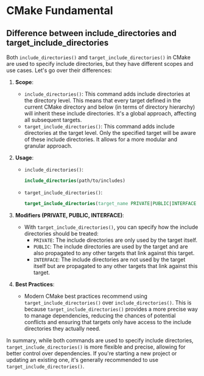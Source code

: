 # CMake Fundamental

## Difference between include_directories and target_include_directories

Both `include_directories()` and `target_include_directories()` in CMake are
used to specify include directories, but they have different scopes and use
cases. Let's go over their differences:

1. **Scope**:

   - `include_directories()`: This command adds include directories at the
   directory level. This means that every target defined in the current CMake
   directory and below (in terms of directory hierarchy) will inherit these
   include directories. It's a global approach, affecting all subsequent
   targets.
   - `target_include_directories()`: This command adds include directories at
   the target level. Only the specified target will be aware of these include
   directories. It allows for a more modular and granular approach.

2. **Usage**:

   - `include_directories()`:
     ```cmake
     include_directories(path/to/includes)
     ```
   - `target_include_directories()`:
     ```cmake
     target_include_directories(target_name PRIVATE|PUBLIC|INTERFACE path/to/includes)
     ```

3. **Modifiers (PRIVATE, PUBLIC, INTERFACE)**:

   - With `target_include_directories()`, you can specify how the include
   directories should be treated:
     - `PRIVATE`: The include directories are only used by the target itself.
     - `PUBLIC`: The include directories are used by the target and are also
     propagated to any other targets that link against this target.
     - `INTERFACE`: The include directories are not used by the target itself
     but are propagated to any other targets that link against this target.

4. **Best Practices**:
   - Modern CMake best practices recommend using `target_include_directories()`
   over `include_directories()`. This is because `target_include_directories()`
   provides a more precise way to manage dependencies, reducing the chances of
   potential conflicts and ensuring that targets only have access to the
   include directories they actually need.

In summary, while both commands are used to specify include directories,
`target_include_directories()` is more flexible and precise, allowing for
better control over dependencies. If you're starting a new project or updating
an existing one, it's generally recommended to use
`target_include_directories()`.
